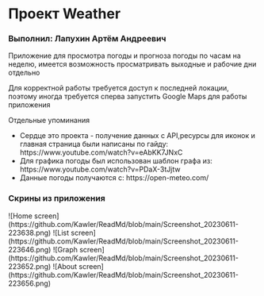 <h1>Проект Weather</h1>
<h3>Выполнил: Лапухин Артём Андреевич</h3>
<p>Приложение для просмотра погоды и прогноза погоды по часам на неделю, имеется возможность просматривать выходные и рабочие дни отдельно<p>
<p>Для корректной работы требуется доступ к последней локации, поэтому иногда требуется сперва запустить Google Maps для работы приложения<p>
<p>Отдельные упоминания<p>
<ul>
  <li>Сердце это проекта - получение данных с API,ресурсы для иконок и главная страница были написаны по гайду: https://www.youtube.com/watch?v=eAbKK7JNxC</li>
  <li>Для графика погоды был использован шаблон графа из: https://www.youtube.com/watch?v=PDaX-3tJjtw</li>
  <li>Данные погоды получаются с: https://open-meteo.com/</li>
</ul>
<h3>Скрины из приложения</h3>
![Home screen](https://github.com/Kawler/ReadMd/blob/main/Screenshot_20230611-223638.png)
![List screen](https://github.com/Kawler/ReadMd/blob/main/Screenshot_20230611-223646.png)
![Graph screen](https://github.com/Kawler/ReadMd/blob/main/Screenshot_20230611-223652.png)
![About screen](https://github.com/Kawler/ReadMd/blob/main/Screenshot_20230611-223656.png)
